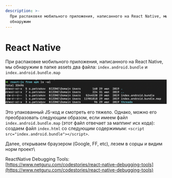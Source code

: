 ```yaml
---
description: >-
  При распаковке мобильного приложения, написанного на React Native, мы
  обнаружим
---
```


# React Native

При распаковке мобильного приложения, написанного на React Native, мы обнаружим в папке assets два файла: `index.android.bundle` и `index.android.bundle.map`

![](<../../../.gitbook/assets/изображение (3).png>)

Это упакованный JS-код и смотреть его тяжело. Однако, можно его преобразовать следующим образом, если имеем файл `index.android.bundle.map` (этот файл отвечает за маппинг исх кода):\
создаем файл `index.html` со следующим содержимым: `<script src="index.android.bundle"></script>`.

Далее, открываем браузером (Google, FF, etc), лезем в сорцы и видим норм проект\


ReactNative Debugging Tools: [https://www.netguru.com/codestories/react-native-debugging-tools](https://www.netguru.com/codestories/react-native-debugging-tools)
